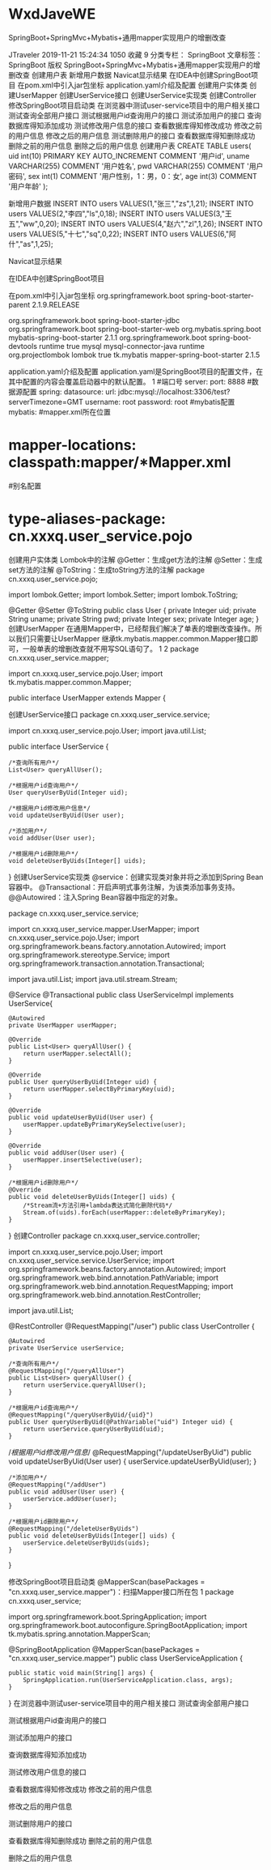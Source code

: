 # WxdJaveWE
SpringBoot+SpringMvc+Mybatis+通用mapper实现用户的增删改查

JTraveler 2019-11-21 15:24:34   1050   收藏 9
分类专栏： SpringBoot 文章标签： SpringBoot
版权
SpringBoot+SpringMvc+Mybatis+通用mapper实现用户的增删改查
创建用户表
新增用户数据
Navicat显示结果
在IDEA中创建SpringBoot项目
在pom.xml中引入jar包坐标
application.yaml介绍及配置
创建用户实体类
创建UserMapper
创建UserService接口
创建UserService实现类
创建Controller
修改SpringBoot项目启动类
在浏览器中测试user-service项目中的用户相关接口
测试查询全部用户接口
测试根据用户id查询用户的接口
测试添加用户的接口
查询数据库得知添加成功
测试修改用户信息的接口
查看数据库得知修改成功
修改之前的用户信息
修改之后的用户信息
测试删除用户的接口
查看数据库得知删除成功
删除之前的用户信息
删除之后的用户信息
创建用户表
CREATE TABLE users(
uid int(10) PRIMARY KEY AUTO_INCREMENT COMMENT '用户id',
uname VARCHAR(255) COMMENT '用户姓名',
pwd VARCHAR(255) COMMENT '用户密码',
sex int(1) COMMENT '用户性别，1：男，0：女',
age int(3) COMMENT '用户年龄'
);

新增用户数据
INSERT INTO users VALUES(1,"张三","zs",1,21);
INSERT INTO users VALUES(2,"李四","ls",0,18);
INSERT INTO users VALUES(3,"王五","ww",0,20);
INSERT INTO users VALUES(4,"赵六","zl",1,26);
INSERT INTO users VALUES(5,"十七","sq",0,22);
INSERT INTO users VALUES(6,"阿什","as",1,25);

Navicat显示结果


在IDEA中创建SpringBoot项目


在pom.xml中引入jar包坐标
<parent>
<groupId>org.springframework.boot</groupId>
<artifactId>spring-boot-starter-parent</artifactId>
<version>2.1.9.RELEASE</version>
<relativePath/>
</parent>

<dependencies>
    <dependency>
        <groupId>org.springframework.boot</groupId>
        <artifactId>spring-boot-starter-jdbc</artifactId>
    </dependency>
    <!--springmvc的启动器-->
    <dependency>
        <groupId>org.springframework.boot</groupId>
        <artifactId>spring-boot-starter-web</artifactId>
    </dependency>
    <!--mybatis框架的启动器-->
    <dependency>
        <groupId>org.mybatis.spring.boot</groupId>
        <artifactId>mybatis-spring-boot-starter</artifactId>
        <version>2.1.1</version>
    </dependency>
    <!--SpringBoot热部署的jar包-->
    <dependency>
        <groupId>org.springframework.boot</groupId>
        <artifactId>spring-boot-devtools</artifactId>
        <scope>runtime</scope>
        <optional>true</optional>
    </dependency>
    <!--mysql驱动的jar包-->
    <dependency>
        <groupId>mysql</groupId>
        <artifactId>mysql-connector-java</artifactId>
        <scope>runtime</scope>
    </dependency>
    <!--简化javabean代码的插件-->
    <dependency>
        <groupId>org.projectlombok</groupId>
        <artifactId>lombok</artifactId>
        <optional>true</optional>
    </dependency>
    <!--通用mapper启动器-->
    <dependency>
        <groupId>tk.mybatis</groupId>
        <artifactId>mapper-spring-boot-starter</artifactId>
        <version>2.1.5</version>
    </dependency>
</dependencies>

application.yaml介绍及配置
application.yaml是SpringBoot项目的配置文件，在其中配置的内容会覆盖启动器中的默认配置。
1
#端口号
server:
port: 8888
#数据源配置
spring:
datasource:
url: jdbc:mysql://localhost:3306/test?serverTimezone=GMT
username: root
password: root
#mybatis配置
mybatis:
#mapper.xml所在位置
#  mapper-locations: classpath:mapper/*Mapper.xml
#别名配置
#  type-aliases-package: cn.xxxq.user_service.pojo

创建用户实体类
Lombok中的注解
@Getter：生成get方法的注解
@Setter：生成set方法的注解
@ToString：生成toString方法的注解
package cn.xxxq.user_service.pojo;

import lombok.Getter;
import lombok.Setter;
import lombok.ToString;

@Getter
@Setter
@ToString
public class User {
private Integer uid;
private String uname;
private String pwd;
private Integer sex;
private Integer age;
}
创建UserMapper
在通用Mapper中，已经帮我们解决了单表的增删改查操作。所以我们只需要让UserMapper
继承tk.mybatis.mapper.common.Mapper接口即可，一般单表的增删改查就不用写SQL语句了。
1
2
package cn.xxxq.user_service.mapper;

import cn.xxxq.user_service.pojo.User;
import tk.mybatis.mapper.common.Mapper;

public interface UserMapper extends Mapper<User> {

创建UserService接口
package cn.xxxq.user_service.service;

import cn.xxxq.user_service.pojo.User;
import java.util.List;

public interface UserService {

    /*查询所有用户*/
    List<User> queryAllUser();

    /*根据用户id查询用户*/
    User queryUserByUid(Integer uid);

    /*根据用户id修改用户信息*/
    void updateUserByUid(User user);

    /*添加用户*/
    void addUser(User user);

    /*根据用户id删除用户*/
    void deleteUserByUids(Integer[] uids);

}
创建UserService实现类
@service：创建实现类对象并将之添加到Spring Bean容器中。
@Transactional：开启声明式事务注解，为该类添加事务支持。
@@Autowired：注入Spring Bean容器中指定的对象。

package cn.xxxq.user_service.service;

import cn.xxxq.user_service.mapper.UserMapper;
import cn.xxxq.user_service.pojo.User;
import org.springframework.beans.factory.annotation.Autowired;
import org.springframework.stereotype.Service;
import org.springframework.transaction.annotation.Transactional;

import java.util.List;
import java.util.stream.Stream;

@Service
@Transactional
public class UserServiceImpl implements UserService{

    @Autowired
    private UserMapper userMapper;

    @Override
    public List<User> queryAllUser() {
        return userMapper.selectAll();
    }

    @Override
    public User queryUserByUid(Integer uid) {
        return userMapper.selectByPrimaryKey(uid);
    }

    @Override
    public void updateUserByUid(User user) {
        userMapper.updateByPrimaryKeySelective(user);
    }

    @Override
    public void addUser(User user) {
        userMapper.insertSelective(user);
    }

    /*根据用户id删除用户*/
    @Override
    public void deleteUserByUids(Integer[] uids) {
        /*Stream流+方法引用+lambda表达式简化删除代码*/
        Stream.of(uids).forEach(userMapper::deleteByPrimaryKey);
    }
}
创建Controller
package cn.xxxq.user_service.controller;

import cn.xxxq.user_service.pojo.User;
import cn.xxxq.user_service.service.UserService;
import org.springframework.beans.factory.annotation.Autowired;
import org.springframework.web.bind.annotation.PathVariable;
import org.springframework.web.bind.annotation.RequestMapping;
import org.springframework.web.bind.annotation.RestController;

import java.util.List;

@RestController
@RequestMapping("/user")
public class UserController {

    @Autowired
    private UserService userService;

    /*查询所有用户*/
    @RequestMapping("/queryAllUser")
    public List<User> queryAllUser() {
        return userService.queryAllUser();
    }

    /*根据用户id查询用户*/
    @RequestMapping("/queryUserByUid/{uid}")
    public User queryUserByUid(@PathVariable("uid") Integer uid) {
        return userService.queryUserByUid(uid);
    }

/*根据用户id修改用户信息*/
@RequestMapping("/updateUserByUid")
public void updateUserByUid(User user) {
userService.updateUserByUid(user);
}

    /*添加用户*/
    @RequestMapping("/addUser")
    public void addUser(User user) {
        userService.addUser(user);
    }

    /*根据用户id删除用户*/
    @RequestMapping("/deleteUserByUids")
    public void deleteUserByUids(Integer[] uids) {
        userService.deleteUserByUids(uids);
    }
}

修改SpringBoot项目启动类
@MapperScan(basePackages = "cn.xxxq.user_service.mapper")：扫描Mapper接口所在包
1
package cn.xxxq.user_service;

import org.springframework.boot.SpringApplication;
import org.springframework.boot.autoconfigure.SpringBootApplication;
import tk.mybatis.spring.annotation.MapperScan;

@SpringBootApplication
@MapperScan(basePackages = "cn.xxxq.user_service.mapper")
public class UserServiceApplication {

    public static void main(String[] args) {
        SpringApplication.run(UserServiceApplication.class, args);
    }

}
在浏览器中测试user-service项目中的用户相关接口
测试查询全部用户接口


测试根据用户id查询用户的接口


测试添加用户的接口


查询数据库得知添加成功


测试修改用户信息的接口


查看数据库得知修改成功
修改之前的用户信息


修改之后的用户信息


测试删除用户的接口


查看数据库得知删除成功
删除之前的用户信息


删除之后的用户信息